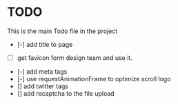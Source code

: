 # TODO

This is the main Todo file in the project

- [-] add title to page
- [ ] get favicon form design team and use it.
- [-] add meta tags
- [-] use requestAnimationFrame to optimize scroll logo
- [] add twitter tags
- [] add recaptcha to the file upload
